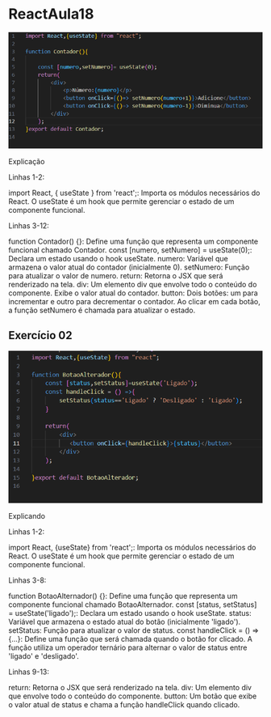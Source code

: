 # ReactAula18

![alt text](01.png)

<p>Explicação</p>
<p>Linhas 1-2:</p>

<p>import React, { useState } from 'react';: Importa os módulos necessários do React. O useState é um hook que permite gerenciar o estado de um componente funcional.
<p>Linhas 3-12:</p>
<p>
function Contador() {}: Define uma função que representa um componente funcional chamado Contador.
const [numero, setNumero] = useState(0);:
Declara um estado usando o hook useState.
numero: Variável que armazena o valor atual do contador (inicialmente 0).
setNumero: Função para atualizar o valor de numero.
return: Retorna o JSX que será renderizado na tela.
div: Um elemento div que envolve todo o conteúdo do componente.
Exibe o valor atual do contador.
button: Dois botões: um para incrementar e outro para decrementar o contador. Ao clicar em cada botão, a função setNumero é chamada para atualizar o estado.</p>

<h2>Exercício 02</h2>

![alt text](02.png)

<p>Explicando</p>

<p>Linhas 1-2:</p>

import React, {useState} from 'react';: Importa os módulos necessários do React. O useState é um hook que permite gerenciar o estado de um componente funcional.
<p>Linhas 3-8:</p>

function BotaoAlternador() {}: Define uma função que representa um componente funcional chamado BotaoAlternador.
const [status, setStatus] = useState('ligado');:
Declara um estado usando o hook useState.
status: Variável que armazena o estado atual do botão (inicialmente 'ligado').
setStatus: Função para atualizar o valor de status.
const handleClick = () => {...}:
Define uma função que será chamada quando o botão for clicado.
A função utiliza um operador ternário para alternar o valor de status entre 'ligado' e 'desligado'.
<p>Linhas 9-13:</p>

return: Retorna o JSX que será renderizado na tela.
div: Um elemento div que envolve todo o conteúdo do componente.
button: Um botão que exibe o valor atual de status e chama a função handleClick quando clicado.